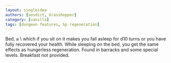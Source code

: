 ```yaml
---
layout: singleidea
authors: [aosdict, Grasshopper]
category: [vanilla]
tags: [dungeon features, hp regeneration]
---
```

Bed, a <span class="nhsym clr-red">\\</span> which if you sit on it makes you fall asleep for d10 turns or you have fully recovered your health. While sleeping on the bed, you get the same effects as hungerless regeneration. Found in barracks and some special levels. Breakfast not provided.
